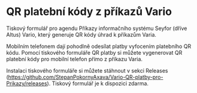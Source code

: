 # QR platební kódy z příkazů Vario
Tiskový formulář pro agendu Příkazy informačního systému Seyfor (dříve Altus) Vario, který generuje QR kódy úhrad k příkazům Varia. 

Mobilním telefonem dají pohodlně odesílat platby vyfocením platebního QR kódu. Pomocí tiskového formuláře QR platby si můžete vygenerovat QR platební kódy pro mobilní telefon přímo z příkazu Varia.

Instalaci tiskového formuláře si můžete stáhnout v sekci Releases (https://github.com/StepanPokornyAxava/Vario-QR-platby-pro-Prikazy/releases). Tiskový formulář je k dispozici zdarma.
